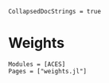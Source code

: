 ```@meta
CollapsedDocStrings = true
```

# Weights

```@autodocs
Modules = [ACES]
Pages = ["weights.jl"]
```